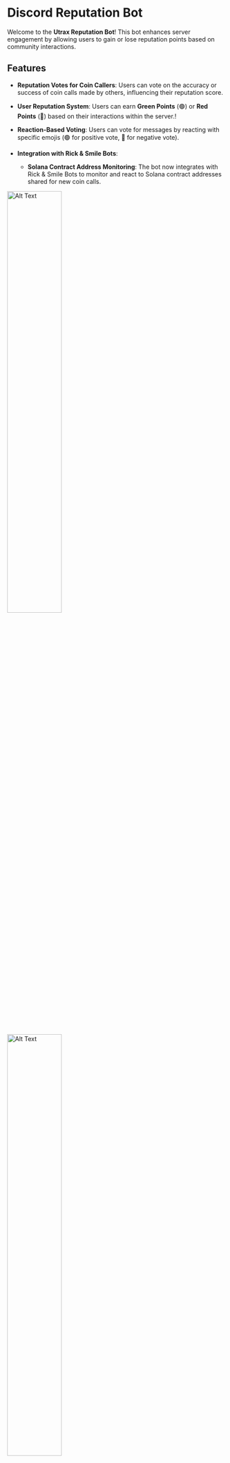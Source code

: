 # Discord Reputation Bot

Welcome to the **Utrax Reputation Bot**! This bot enhances server engagement by allowing users to gain or lose reputation points based on community interactions.

## Features
  - **Reputation Votes for Coin Callers**: Users can vote on the accuracy or success of coin calls made by others, influencing their reputation score.

- **User Reputation System**: Users can earn **Green Points** (🟢) or **Red Points** (🔴) based on their interactions within the server.!
  
- **Reaction-Based Voting**: Users can vote for messages by reacting with specific emojis (🟢 for positive vote, 🔴 for negative vote).

- **Integration with Rick & Smile Bots**:
  - **Solana Contract Address Monitoring**: The bot now integrates with Rick & Smile Bots to monitor and react to Solana contract addresses shared for new coin calls.

<img src="https://github.com/user-attachments/assets/717c7968-ff8a-49a6-95bc-2fee845d10a0" alt="Alt Text" style="width:50%; height:50%;">


<img src="https://github.com/user-attachments/assets/dbbb0e54-1691-4f55-b291-ff4117478d2e=100x200" alt="Alt Text" style="width:50%; height:50%;">

- **Leaderboard**: Keeps track of the top 10 users based on their reputation score. 
  - **Score Calculation**: Users earn points based on the difference between their green and red points.
  - **Reputation Percentage**: Shows the percentage of green points out of total points, indicating a user's overall reputation health.

<img src="https://github.com/user-attachments/assets/9d1259d8-b69d-4605-9a1a-ff2ef2bcc665" alt="Alt Text" style="width:50%; height:50%;">

- **Slash Commands**:
  - `/leaderboard`: Displays the top 10 users in the server based on their reputation.
  - `/checkuser`: Allows checking the reputation points of a specified user.
<img src="https://github.com/user-attachments/assets/67fe4b4a-c862-4481-b772-9c1391ca0f6f" alt="Alt Text" style="width:50%; height:50%;">
  - `/ping`: A simple command to check if the bot is active.
  - `/deletefromleaderboard`: For admins to remove a user from the leaderboard (requires administrative permissions).
  - `/addusertoleaderboard`: For admins to add a user tp the leaderboard (requires administrative permissions).
  - `/setlog`: To set the logging channel (requires manage channels permissions).


 
- **Logging**: Detailed logging is implemented for debugging and monitoring bot activity:

<img src="https://github.com/user-attachments/assets/9d65cb1c-0dde-4835-93dc-f3a7287f3b51" alt="Alt Text" style="width:50%; height:50%;">

- **Cooldown System**: Prevents spam voting by imposing a cooldown period after each vote, sends a warning DM.

<img src="https://github.com/user-attachments/assets/1ee5073a-1d0d-4a43-982a-d58dcbdbee3a" alt="Alt Text" style="width:50%; height:50%;">

- **Anti-Self Vote System**: Prevents voting to user own scans, sends a warning DM.

<img src="https://github.com/user-attachments/assets/a669d3e4-ac5e-4c0b-8ce4-40bf86287280" alt="Alt Text" style="width:50%; height:50%;">

- **Automatic Leaderboard Updates**: The leaderboard is periodically updated (5 minutes intervals) to reflect changes in user reputation.

**Bot Permissions Needed:** 
 - View Channel
 - Send Messages
 - Embed Links
 - Add Reactions
 - Manage Messages
 - Read Message history
 - Use Application Commands



- **Privacy and Data Management**:
  - **Data Storage**: User reputation data are stored as part of its function.
  - **Privacy Policy**: [Link to Privacy Policy](https://github.com/UtraxHQ/UtraxRepBot/blob/main/PRIVACY_POLICY.md)
  - **Terms of Service**: [Link to Terms of Service](https://github.com/UtraxHQ/UtraxRepBot/blob/main/TERMS_OF_SERVICE.md)

## Setup
To get this bot contact Nourek
Discord: @Nourek
X: https://x.com/Nourekx 
TG: [@Noureketh](https://t.me/noureketh)


Feel free to reach out with any questions or suggestions!

---
